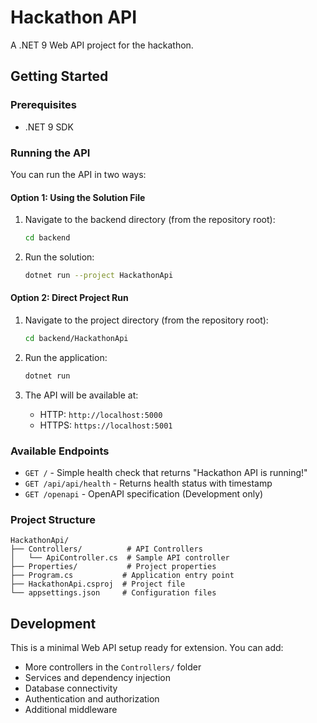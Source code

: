 # Hackathon API

A .NET 9 Web API project for the hackathon.

## Getting Started

### Prerequisites
- .NET 9 SDK

### Running the API

You can run the API in two ways:

#### Option 1: Using the Solution File
1. Navigate to the backend directory (from the repository root):
   ```bash
   cd backend
   ```

2. Run the solution:
   ```bash
   dotnet run --project HackathonApi
   ```

#### Option 2: Direct Project Run
1. Navigate to the project directory (from the repository root):
   ```bash
   cd backend/HackathonApi
   ```

2. Run the application:
   ```bash
   dotnet run
   ```

3. The API will be available at:
   - HTTP: `http://localhost:5000`
   - HTTPS: `https://localhost:5001`

### Available Endpoints

- `GET /` - Simple health check that returns "Hackathon API is running!"
- `GET /api/api/health` - Returns health status with timestamp
- `GET /openapi` - OpenAPI specification (Development only)

### Project Structure

```
HackathonApi/
├── Controllers/          # API Controllers
│   └── ApiController.cs  # Sample API controller
├── Properties/           # Project properties
├── Program.cs           # Application entry point
├── HackathonApi.csproj  # Project file
└── appsettings.json     # Configuration files
```

## Development

This is a minimal Web API setup ready for extension. You can add:
- More controllers in the `Controllers/` folder
- Services and dependency injection
- Database connectivity
- Authentication and authorization
- Additional middleware
